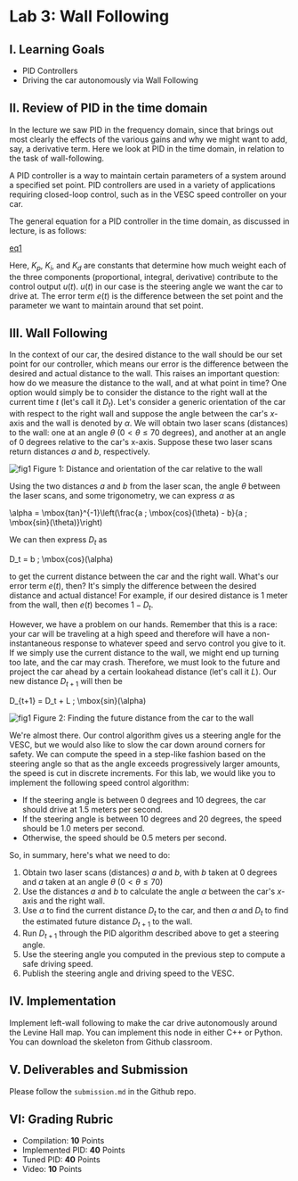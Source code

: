 # Lab 3: Wall Following

## I. Learning Goals

- PID Controllers
- Driving the car autonomously via Wall Following

## II. Review of PID in the time domain

In the lecture we saw PID in the frequency domain, since that brings out most clearly the effects of the various gains and why we might want to add, say, a derivative term. Here we look at PID in the time domain, in relation to the task of wall-following.

A PID controller is a way to maintain certain parameters of a system around a specified set point. PID controllers are used in a variety of applications requiring closed-loop control, such as in the VESC speed controller on your car.

The general equation for a PID controller in the time domain, as discussed in lecture, is as follows:

[eq1](https://render.githubusercontent.com/render/math?math=eu(t)=K_{p}\;e(t)+K_{i}\;\int_{0}^{t}e(t^{\prime})\;dt^{\prime}+K_{d}\;\frac{d}{dt}(e(t)))


Here, $K_p$, $K_i$, and $K_d$ are constants that determine how much weight each of the three components (proportional, integral, derivative) contribute to the control output $u(t)$. $u(t)$ in our case is the steering angle we want the car to drive at. The error term $e(t)$ is the difference between the set point and the parameter we want to maintain around that set point.

## III. Wall Following

In the context of our car, the desired distance to the wall should be our set point for our controller, which means our error is the difference between the desired and actual distance to the wall. This raises an important question: how do we measure the distance to the wall, and at what point in time? One option would simply be to consider the distance to the right wall at the current time $t$ (let's call it $D_t$). Let's consider a generic orientation of the car with respect to the right wall and suppose the angle between the car's $x$-axis and the wall is denoted by $\alpha$. We will obtain two laser scans (distances) to the wall: one at an angle $\theta$ ($0 < \theta \leq 70$ degrees), and another at an angle of 0 degrees relative to the car's x-axis. Suppose these two laser scans return distances $a$ and $b$, respectively.

![fig1](imgs/wall_following_lab_figure_1.png)
Figure 1: Distance and orientation of the car relative to the wall

Using the two distances $a$ and $b$ from the laser scan, the angle $\theta$ between the laser scans, and some trigonometry, we can express $\alpha$ as

\alpha = \mbox{tan}^{-1}\left(\frac{a \; \mbox{cos}(\theta) - b}{a \; \mbox{sin}(\theta)}\right)

We can then express $D_t$ as 

D_t = b \; \mbox{cos}(\alpha)

to get the current distance between the car and the right wall. What's our error term $e(t)$, then? It's simply the difference between the desired distance and actual distance! For example, if our desired distance is 1 meter from the wall, then $e(t)$ becomes $1 - D_t$.
	
However, we have a problem on our hands. Remember that this is a race: your car will be traveling at a high speed and therefore will have a non-instantaneous response to whatever speed and servo control you give to it. If we simply use the current distance to the wall, we might end up turning too late, and the car may crash. Therefore, we must look to the future and project the car ahead by a certain lookahead distance (let's call it $L$). Our new distance $D_{t+1}$ will then be

D_{t+1} = D_t + L \; \mbox{sin}(\alpha)

![fig1](imgs/wall_following_lab_figure_2.png)
Figure 2: Finding the future distance from the car to the wall

We're almost there. Our control algorithm gives us a steering angle for the VESC, but we would also like to slow the car down around corners for safety. We can compute the speed in a step-like fashion based on the steering angle so that as the angle exceeds progressively larger amounts, the speed is cut in discrete increments. For this lab, we would like you to implement the following speed control algorithm:

- If the steering angle is between 0 degrees and 10 degrees, the car should drive at 1.5 meters per second.
- If the steering angle is between 10 degrees and 20 degrees, the speed should be 1.0 meters per second.
- Otherwise, the speed should be 0.5 meters per second.

So, in summary, here's what we need to do:

1. Obtain two laser scans (distances) $a$ and $b$, with $b$ taken at 0 degrees and $a$ taken at an angle $\theta$ ($0 < \theta \leq 70$)
2. Use the distances $a$ and $b$ to calculate the angle $\alpha$ between the car's $x$-axis and the right wall.
3. Use $\alpha$ to find the current distance $D_t$ to the car, and then $\alpha$ and $D_t$ to find the estimated future distance $D_{t+1}$ to the wall.
4. Run $D_{t+1}$ through the PID algorithm described above to get a steering angle.
5. Use the steering angle you computed in the previous step to compute a safe driving speed.
6. Publish the steering angle and driving speed to the VESC.

## IV. Implementation

Implement left-wall following to make the car drive autonomously around the Levine Hall map. You can implement this node in either C++ or Python. You can download the skeleton from Github classroom.

## V. Deliverables and Submission

Please follow the `submission.md` in the Github repo.

## VI: Grading Rubric

- Compilation: **10** Points
- Implemented PID: **40** Points
- Tuned PID: **40** Points
- Video: **10** Points

